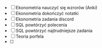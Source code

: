 - [ ] Ekonometria nauczyć się wzrorów (Anki)
- [ ] Ekonometria dokończyć notatki
- [ ] Ekonometria zadania discord
- [ ] SQL powtórzyć polecenia
- [ ] SQL powtórzyć najtrudniejsze zadania
- [ ] Teoria porfela
- [ ] 